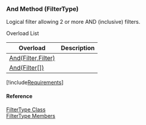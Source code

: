 ﻿### And Method (FilterType)

Logical filter allowing 2 or more AND (inclusive) filters.

Overload List

| Overload | Description |
| --- | --- |
| [And(Filter,Filter)](fcSDK~FChoice.Foundation.Filters.FilterType~And(Filter,Filter).md) |   |
| [And(Filter\[\])](fcSDK~FChoice.Foundation.Filters.FilterType~And(Filter[]).md) |   |

[!include[Requirements](../partials/requirements.md)]



#### Reference

[FilterType Class](fcSDK~FChoice.Foundation.Filters.FilterType.md)  
[FilterType Members](fcSDK~FChoice.Foundation.Filters.FilterType_members.md)